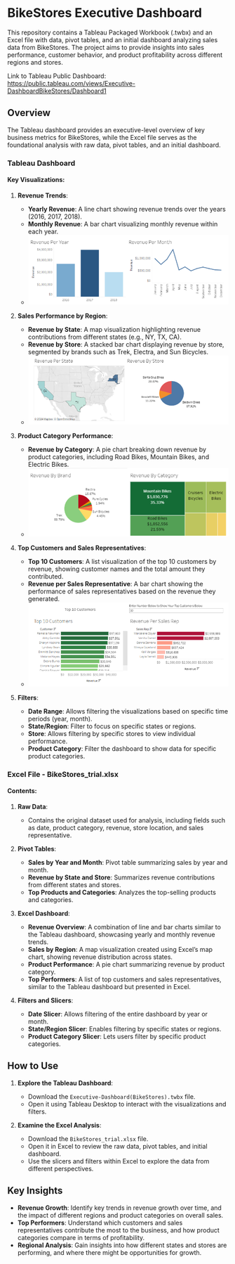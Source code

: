 # BikeStores Executive Dashboard

This repository contains a Tableau Packaged Workbook (.twbx) and an Excel file with data, pivot tables, and an initial dashboard analyzing sales data from BikeStores. The project aims to provide insights into sales performance, customer behavior, and product profitability across different regions and stores.

Link to Tableau Public Dashboard: https://public.tableau.com/views/Executive-DashboardBikeStores/Dashboard1

## Overview

The Tableau dashboard provides an executive-level overview of key business metrics for BikeStores, while the Excel file serves as the foundational analysis with raw data, pivot tables, and an initial dashboard.

### Tableau Dashboard

#### Key Visualizations:
1. **Revenue Trends**:
   - **Yearly Revenue**: A line chart showing revenue trends over the years (2016, 2017, 2018).
   - **Monthly Revenue**: A bar chart visualizing monthly revenue within each year.
   - ![](/img/year_month_trend.png?raw=true)

2. **Sales Performance by Region**:
   - **Revenue by State**: A map visualization highlighting revenue contributions from different states (e.g., NY, TX, CA).
   - **Revenue by Store**: A stacked bar chart displaying revenue by store, segmented by brands such as Trek, Electra, and Sun Bicycles.
   - ![](/img/state_store_trend.png?raw=true)

3. **Product Category Performance**:
   - **Revenue by Category**: A pie chart breaking down revenue by product categories, including Road Bikes, Mountain Bikes, and Electric Bikes.
   - ![](/img/category_brand.png?raw=true)

4. **Top Customers and Sales Representatives**:
   - **Top 10 Customers**: A list visualization of the top 10 customers by revenue, showing customer names and the total amount they contributed.
   - **Revenue per Sales Representative**: A bar chart showing the performance of sales representatives based on the revenue they generated.
   - ![](/img/top_customer_and_sales_rep.png?raw=true)

5. **Filters**:
   - **Date Range**: Allows filtering the visualizations based on specific time periods (year, month).
   - **State/Region**: Filter to focus on specific states or regions.
   - **Store**: Allows filtering by specific stores to view individual performance.
   - **Product Category**: Filter the dashboard to show data for specific product categories.

### Excel File - BikeStores_trial.xlsx

#### Contents:
1. **Raw Data**:
   - Contains the original dataset used for analysis, including fields such as date, product category, revenue, store location, and sales representative.

2. **Pivot Tables**:
   - **Sales by Year and Month**: Pivot table summarizing sales by year and month.
   - **Revenue by State and Store**: Summarizes revenue contributions from different states and stores.
   - **Top Products and Categories**: Analyzes the top-selling products and categories.

3. **Excel Dashboard**:
   - **Revenue Overview**: A combination of line and bar charts similar to the Tableau dashboard, showcasing yearly and monthly revenue trends.
   - **Sales by Region**: A map visualization created using Excel’s map chart, showing revenue distribution across states.
   - **Product Performance**: A pie chart summarizing revenue by product category.
   - **Top Performers**: A list of top customers and sales representatives, similar to the Tableau dashboard but presented in Excel.

4. **Filters and Slicers**:
   - **Date Slicer**: Allows filtering of the entire dashboard by year or month.
   - **State/Region Slicer**: Enables filtering by specific states or regions.
   - **Product Category Slicer**: Lets users filter by specific product categories.

## How to Use

1. **Explore the Tableau Dashboard**:
   - Download the `Executive-Dashboard(BikeStores).twbx` file.
   - Open it using Tableau Desktop to interact with the visualizations and filters.

2. **Examine the Excel Analysis**:
   - Download the `BikeStores_trial.xlsx` file.
   - Open it in Excel to review the raw data, pivot tables, and initial dashboard.
   - Use the slicers and filters within Excel to explore the data from different perspectives.

## Key Insights

- **Revenue Growth**: Identify key trends in revenue growth over time, and the impact of different regions and product categories on overall sales.
- **Top Performers**: Understand which customers and sales representatives contribute the most to the business, and how product categories compare in terms of profitability.
- **Regional Analysis**: Gain insights into how different states and stores are performing, and where there might be opportunities for growth.
